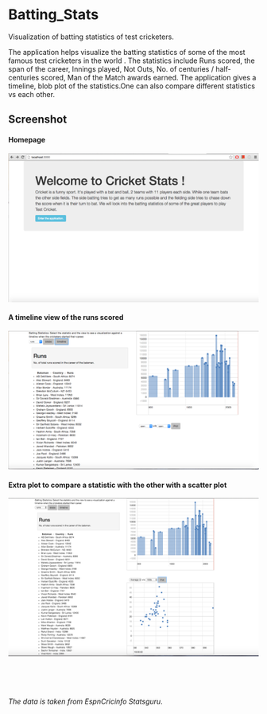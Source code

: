 # Batting_Stats
Visualization of batting statistics of test cricketers. 

The application helps visualize the batting statistics of some of the
most famous test cricketers in the world . The statistics include Runs scored, the span of the career, Innings played, Not Outs, No. of centuries / half-centuries scored, Man of the Match awards earned.  The application gives a 
timeline, blob plot of the statistics.One can also compare different
statistics vs each other.

## Screenshot

#### Homepage 
![Homepage](Cricket_stats/Cricket_Stats_homepage.png "Homepage")

#### A timeline view of the runs scored 
![Runs_Graph](Cricket_stats/Runs_timeline.png "Runs_Timeline") 

#### Extra plot to compare a statistic with the other with a scatter plot 
![Stats_Graph_list](Cricket_stats/Timeline_Stats_Compare.png "Compare_Timeline_Stats") 

<br>
<br>
<br>

_The data is taken from EspnCricinfo Statsguru_.




